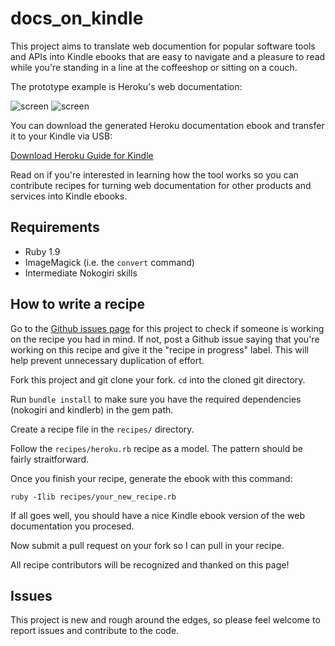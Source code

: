 # docs_on_kindle

This project aims to translate web documention for popular software tools and
APIs into Kindle ebooks that are easy to navigate and a pleasure to read while
you're standing in a line at the coffeeshop or sitting on a couch.

The prototype example is Heroku's web documentation:

![screen](https://github.com/danchoi/docs_on_kindle/raw/master/screenshots/toc-sm.gif)
![screen](https://github.com/danchoi/docs_on_kindle/raw/master/screenshots/article-sm.gif)

You can download the generated Heroku documentation ebook and transfer it to
your Kindle via USB:

[Download Heroku Guide for Kindle][mobi]

[mobi]:https://github.com/danchoi/docs_on_kindle/raw/master/mobi/heroku-guide.2012-01-20.mobi

Read on if you're interested in learning how the tool works so you can
contribute recipes for turning web documentation for other products and
services into Kindle ebooks.

## Requirements

* Ruby 1.9
* ImageMagick (i.e. the `convert` command)
* Intermediate Nokogiri skills

## How to write a recipe

Go to the [Github issues page][issues] for this project to check if someone is
working on the recipe you had in mind.  If not, post a Github issue saying that
you're working on this recipe and give it the "recipe in progress" label. This
will help prevent unnecessary duplication of effort.

[issues]:https://github.com/danchoi/docs_on_kindle/issues

Fork this project and git clone your fork. `cd` into the cloned git
directory.

Run `bundle install` to make sure you have the required dependencies
(nokogiri and kindlerb) in the gem path.

Create a recipe file in the `recipes/` directory.

Follow the `recipes/heroku.rb` recipe as a model. The pattern should be fairly
straitforward.

Once you finish your recipe, generate the ebook with this command:

    ruby -Ilib recipes/your_new_recipe.rb

If all goes well, you should have a nice Kindle ebook version of the web
documentation you procesed.

Now submit a pull request on your fork so I can pull in your recipe.

All recipe contributors will be recognized and thanked on this page!

## Issues

This project is new and rough around the edges, so please feel welcome to
report issues and contribute to the code. 

